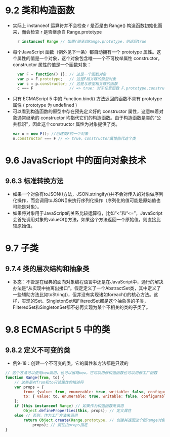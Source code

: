 # 9.2 类和构造函数
- 实际上 instanceof 运算符并不会检查 r 是否是由 Range() 构造函数初始化而来，而会检查 r 是否继承自 Range.prototype
  ```javascript
    r instanceof Range // 如果r继承自Range.prototype，则返回true
  ```
- 每个JavaScript 函数（例外见下一条）都自动拥有一个 prototype 属性。这个属性的值是一个对象，这个对象包含唯一一个不可枚举属性 constructor。constructor 属性的值是一个函数对象：
  ```javascript
    var F = function() {}; // 这是一个函数对象
    var p = F.prototype;   // 这是F相关联的原型对象
    var c = p.constructor; // 这是与原型相关联的函数
    c === F                // => true: 对于任意函数 F.prototype.constructor === F
  ```
- 只有 ECMAScript 5 中的 Function.bind() 方法返回的函数不具有 prototype 属性 ( prototype 为 undefined )
- 可以看到构造函数的原型中存在预先定义好的 constructor 属性，这意味着对象通常继承的 constructor 均指代它们的构造函数。由于构造函数是类的“公共标识”，因此这个constructor 属性为对象提供了类。
  ```javascript
  var o = new F(); //创建类F的一个对象
  o.constructor === F // => true，constructor属性指代这个类
  ```

# 9.6 JavaScriopt 中的面向对象技术
## 9.6.3 标准转换方法
- 如果一个对象有toJSON()方法，JSON.stringify()并不会对传入的对象做序列化操作，而会调用toJSON()来执行序列化操作（序列化的值可能是原始值也可能是对象）。
- 如果将对象用于JavaScript的关系比较运算符，比如“<”和“<=”，JavaScript会首先调用对象的valueOf()方法，如果这个方法返回一个原始值，则直接比较原始值。

# 9.7 子类
## 9.7.4 类的层次结构和抽象类
- 多态：不管是在经典的面向对象编程语言中还是在JavaScript中，通行的解决办法是“从实现中抽离出接口”。假定定义了一个AbstractSet类，其中定义了一些辅助方法比如toString()，但并没有实现诸如foreach()的核心方法。这样，实现的Set、SingletonSet和FilteredSet都是这个抽象类的子类，FilteredSet和SingletonSet都不必再实现为某个不相关的类的子类了。

# 9.8 ECMAScript 5 中的类
## 9.8.2 定义不可变的类
- 例9-18：创建一个不可变的类，它的属性和方法都是只读的
```javascript
// 这个方法可以使用new调用，也可以省略new，它可以用做构造函数也可以用做工厂函数
function Range(from, to) {
    // 这些是对from和to只读属性的描述符
    var props = {
        from: {value: from, enumerable: true, writable: false, configurable: false},
        to: { value: to, enumerable: true, writable: false, configurable: false}
    };
    if (this instanceof Range) // 如果作为构造函数来调用
        Object.defineProperties(this, props); // 定义属性
    else // 否则，作为工厂方法来调用
        return Object.create(Range.prototype, // 创建并返回这个新Range对象，
            props); // 属性由props指定
}
```